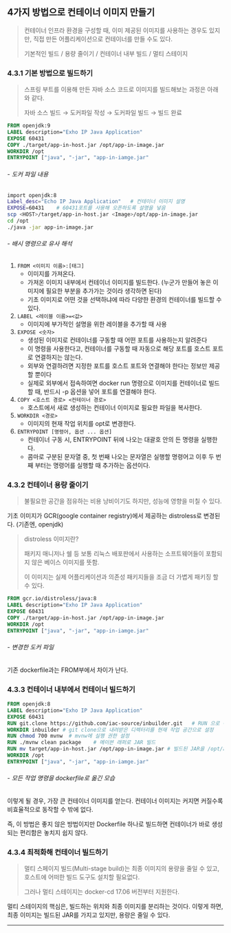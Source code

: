 ## 4가지 방법으로 컨테이너 이미지 만들기

> 컨테이너 인프라 환경을 구성할 때, 이미 제공된 이미지를 사용하는 경우도 있지만, 직접 만든 어플리케이션으로 컨테이너를 만들 수도 있다.
>
> 기본적인 빌드 / 용량 줄이기 / 컨테이너 내부 빌드 / 멀티 스테이지



### 4.3.1 기본 방법으로 빌드하기

> 스프링 부트를 이용해 만든 자바 소스 코드로 이미지를 빌드해보는 과정은 아래와 같다.
>
> 자바 소스 빌드 → 도커파일 작성 → 도커파일 빌드 → 빌드 완료

```dockerfile
FROM openjdk:9
LABEL description="Exho IP Java Application"
EXPOSE 60431
COPY ./target/app-in-host.jar /opt/app-in-image.jar
WORKDIR /opt
ENTRYPOINT ["java", "-jar", "app-in-iamge.jar"
```

###### - 도커 파일 내용

```bash
import openjdk:8
Label_desc="Echo IP Java Application"	# 컨테이너 이미지 설명
EXPOSE=60431	# 60431포트를 사용해 오픈하도록 설명을 넣음
scp <HOST>/target/app-in-host.jar <Image>/opt/app-in-image.jar
cd /opt
./java -jar app-in-image.jar
```

###### - 배시 명령으로 유사 해석

1. `FROM <이미지 이름>:[태그]`
   - 이미지를 가져온다.
   - 가져온 이미지 내부에서 컨테이너 이미지를 빌드한다. (누군가 만들어 놓은 이미지에 필요한 부분을 추가가는 것이라 생각하면 된다)
   - 기초 이미지로 어떤 것을 선택하냐에 따라 다양한 환경의 컨테이너를 빌드할 수 있다.
1. `LABEL <레이블 이름>=<값>`
   - 이미지에 부가적인 설명을 위한 레이블을 추가할 때 사용
1. `EXPOSE <숫자>`
   - 생성된 이미지로 컨테이너를 구동할 때 어떤 포트를 사용하는지 알려준다
   - 이 명령을 사용한다고, 컨테이너를 구동할 때 자동으로 해당 포트를 호스트 포트로 연결하지는 않는다.
   - 외부와 연결하려면 지정한 포트를 호스트 포트와 연결해야 한다는 정보만 제공할 뿐이다
   - 실제로 외부에서 접속하여면 docker run 명령으로 이미지를 컨테이너로 빌드할 때, 반드시 -p 옵션을 넣어 포트를 연결해야 한다.
1. `COPY <호스트 경로> <컨테이너 경로>`
   - 호스트에서 새로 생성하는 컨테이너 이미지로 필요한 파일을 복사한다.
1. `WORKDIR <경로>`
   - 이미지의 현재 작업 위치를 opt로 변경한다.
1. `ENTRYPOINT [명령어, 옵션 ... 옵션]`
   - 컨테이너 구동 시, ENTRYPOINT 뒤에 나오는 대괄호 안의 든 명령을 실행한다.
   - 콤마로 구분된 문자열 중, 첫 번째 나오는 문자열은 실행할 명령어고 이후 두 번째 부터는 명령어를 실행할 때 추가하는 옵션이다.



### 4.3.2 컨테이너 용량 줄이기

> 불필요한 공간을 점유하는 비용 낭비이기도 하지만, 성능에 영향을 미칠 수 있다.

기초 이미지가 GCR(google container registry)에서 제공하는 distroless로 변경된다. (기존엔, openjdk)

> distroless 이미지란?
>
> 패키지 매니저나 쉘 등 보통 리눅스 배포판에서 사용하는 소프트웨어들이 포함되지 않은 베이스 이미지를 뜻함.
>
> 이 이미지는 실제 어플리케이션과 의존성 패키지들을 조금 더 가볍게 패키징 할 수 있다.

```dockerfile
FROM gcr.io/distroless/java:8
LABEL description="Exho IP Java Application"
EXPOSE 60431
COPY ./target/app-in-host.jar /opt/app-in-image.jar
WORKDIR /opt
ENTRYPOINT ["java", "-jar", "app-in-iamge.jar"
```

###### - 변경한 도커 파일

기존 dockerfile과는 FROM부에서 차이가 난다.



### 4.3.3 컨테이너 내부에서 컨테이너 빌드하기

```dockerfile
FROM openjdk:8
LABEL description="Exho IP Java Application"
EXPOSE 60431
RUN git.clone https://github.com/iac-source/inbuilder.git	# RUN 으로 이미지 내부에서 소스 코드 실행
WORKDIR inbuilder # git clone으로 내려받은 디렉터리를 현재 작업 공간으로 설정
RUN chmod 700 mvnw	# mvnw에 실행 권한 설정
RUN ./mvnw clean package	# 메이븐 래퍼로 JAR 빌드
RUN mv target/app-in-host.jar /opt/app-in-image.jar # 빌드된 JAR을 /opt/app-in-image.jar로 옮김
WORKDIR /opt
ENTRYPOINT ["java", "-jar", "app-in-iamge.jar"
```

###### - 모든 작업 명령을 dockerfile로 옮긴 모습

이렇게 될 경우, 가장 큰 컨테이너 이미지를 얻는다. 컨테이너 이미지는 커지면 커질수록 비효율적으로 동작할 수 밖에 없다.

즉, 이 방법은 좋지 않은 방법이지만 Dockerfile 하나로 빌드하면 컨테이너가 바로 생성되는 편리함은 놓치지 쉽지 않다.



### 4.3.4 최적화해 컨테이너 빌드하기

> 멀티 스페이지 빌드(Multi-stage build)는 최종 이미지의 용량을 줄일 수 있고, 호스트에 어떠한 빌드 도구도 설치할 필요없다.
>
> 그러나 멀티 스테이지는 docker-cd 17.06 버전부터 지원한다.

멀티 스테이지의 핵심은, 빌드하는 위치와 최종 이미지를 분리하는 것이다. 이렇게 하면, 최종 이미지는 빌드된 JAR를 가지고 있지만, 용량은 줄일 수 있다.



---

